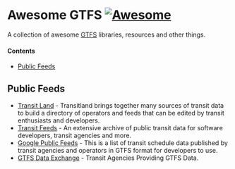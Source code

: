 # Awesome GTFS [![Awesome](https://cdn.rawgit.com/sindresorhus/awesome/d7305f38d29fed78fa85652e3a63e154dd8e8829/media/badge.svg)](https://github.com/sindresorhus/awesome)
A collection of awesome [GTFS](https://developers.google.com/transit/gtfs/) libraries, resources and other things.

#### Contents

- [Public Feeds](#public-feeds)

## Public Feeds

* [Transit Land](https://transit.land/) - Transitland brings together many sources of transit data to build a directory of operators and feeds that can be edited by transit enthusiasts and developers.    
* [Transit Feeds](http://transitfeeds.com/) - An extensive archive of public transit data for software developers, transit agencies and more.       
* [Google Public Feeds](https://code.google.com/archive/p/googletransitdatafeed/wikis/PublicFeeds.wiki) - This is a list of transit schedule data published by transit agencies and operators in GTFS format for developers to use.
* [GTFS Data Exchange](http://www.gtfs-data-exchange.com/agencies#filter_official) - Transit Agencies Providing GTFS Data.    





